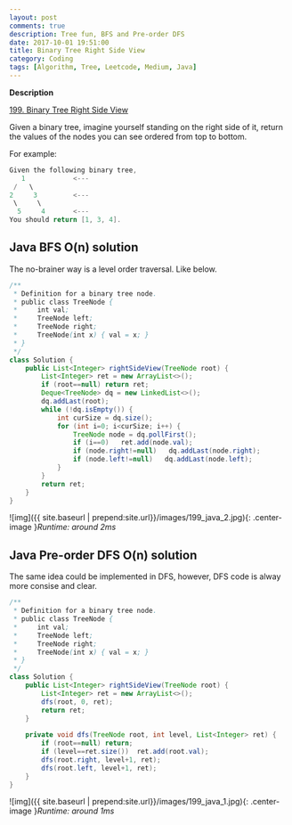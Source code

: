 ```yaml
---
layout: post
comments: true
description: Tree fun, BFS and Pre-order DFS
date: 2017-10-01 19:51:00
title: Binary Tree Right Side View
category: Coding
tags: [Algorithm, Tree, Leetcode, Medium, Java]
---
```


**Description**

[199. Binary Tree Right Side View](https://leetcode.com/problems/binary-tree-right-side-view/description/)

Given a binary tree, imagine yourself standing on the right side of it, return the values of the nodes you can see ordered from top to bottom.

For example:
```java
Given the following binary tree,
   1            <---
 /   \
2     3         <---
 \     \
  5     4       <---
You should return [1, 3, 4].
```

## Java BFS O(n) solution
The no-brainer way is a level order traversal. Like below.

```java
/**
 * Definition for a binary tree node.
 * public class TreeNode {
 *     int val;
 *     TreeNode left;
 *     TreeNode right;
 *     TreeNode(int x) { val = x; }
 * }
 */
class Solution {
    public List<Integer> rightSideView(TreeNode root) {
        List<Integer> ret = new ArrayList<>();
        if (root==null) return ret;
        Deque<TreeNode> dq = new LinkedList<>();
        dq.addLast(root);
        while (!dq.isEmpty()) {
            int curSize = dq.size();
            for (int i=0; i<curSize; i++) {
                TreeNode node = dq.pollFirst();
                if (i==0)   ret.add(node.val);
                if (node.right!=null)   dq.addLast(node.right);
                if (node.left!=null)   dq.addLast(node.left);
            }
        }
        return ret;
    }
}

```
![img]({{ site.baseurl | prepend:site.url}}/images/199_java_2.jpg){: .center-image }*Runtime: around 2ms*

## Java Pre-order DFS O(n) solution
The same idea could be implemented in DFS, however, DFS code is alway more consise and clear.

```java
/**
 * Definition for a binary tree node.
 * public class TreeNode {
 *     int val;
 *     TreeNode left;
 *     TreeNode right;
 *     TreeNode(int x) { val = x; }
 * }
 */
class Solution {
    public List<Integer> rightSideView(TreeNode root) {
        List<Integer> ret = new ArrayList<>();
        dfs(root, 0, ret);
        return ret;
    }
    
    private void dfs(TreeNode root, int level, List<Integer> ret) {
        if (root==null) return;
        if (level==ret.size())  ret.add(root.val);
        dfs(root.right, level+1, ret);
        dfs(root.left, level+1, ret);
    }
}
```
![img]({{ site.baseurl | prepend:site.url}}/images/199_java_1.jpg){: .center-image }*Runtime: around 1ms*
